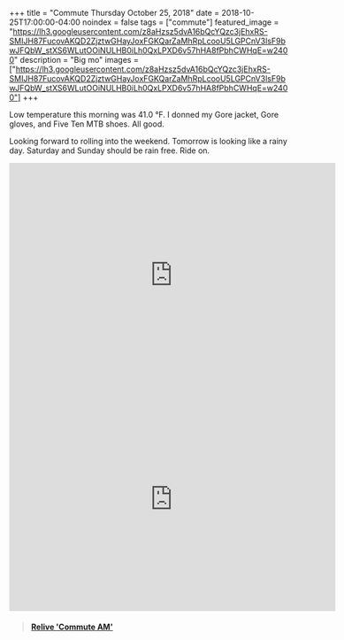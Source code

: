 +++
title =  "Commute Thursday October 25, 2018"
date = 2018-10-25T17:00:00-04:00
noindex = false
tags = ["commute"]
featured_image = "https://lh3.googleusercontent.com/z8aHzsz5dvA16bQcYQzc3jEhxRS-SMIJH87FucovAKQD2ZjztwGHayJoxFGKQarZaMhRpLcooU5LGPCnV3lsF9bwJFQbW_stXS6WLutOOiNULHB0iLh0QxLPXD6v57hHA8fPbhCWHqE=w2400"
description = "Big mo"
images = ["https://lh3.googleusercontent.com/z8aHzsz5dvA16bQcYQzc3jEhxRS-SMIJH87FucovAKQD2ZjztwGHayJoxFGKQarZaMhRpLcooU5LGPCnV3lsF9bwJFQbW_stXS6WLutOOiNULHB0iLh0QxLPXD6v57hHA8fPbhCWHqE=w2400"]
+++

Low temperature this morning was 41.0 °F. I donned my Gore jacket, Gore gloves, and Five Ten MTB shoes. All good.

Looking forward to rolling into the weekend. Tomorrow is looking like a rainy day. Saturday and Sunday should be rain free. Ride on.


<iframe height='405' width='590' frameborder='0' allowtransparency='true' scrolling='no' src='https://www.strava.com/activities/1926178606/embed/6793fda7a144a35589062481faa30ec665e6fc3d'></iframe>

<iframe height='405' width='590' frameborder='0' allowtransparency='true' scrolling='no' src='https://www.strava.com/activities/1927301236/embed/1f0be6ef1af9cac0ee15c1a0294ea5485ed50b7d'></iframe>


<blockquote class="embedly-card" data-card-controls="0" data-card-key="f1631a41cb254ca5b035dc5747a5bd75"><h4><a href="https://www.relive.cc/view/1926178606?r=embed-site">Relive 'Commute AM'</a></h4></blockquote>
        <script async src="//cdn.embedly.com/widgets/platform.js" charset="UTF-8"></script>
